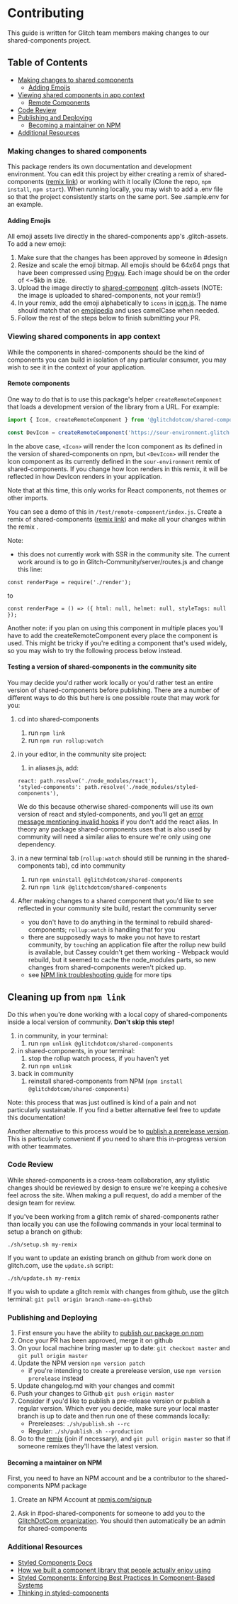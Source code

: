 # Contributing

This guide is written for Glitch team members making changes to our shared-components project.

## Table of Contents
- [Making changes to shared components](#making-changes-to-shared-components)
  * [Adding Emojis](#adding-emojis)
- [Viewing shared components in app context](#viewing-shared-components-in-app-context)
  * [Remote Components](#remote-components)
- [Code Review](#code-review)
- [Publishing and Deploying](#publishing-and-deploying)
  * [Becoming a maintainer on NPM](#becoming-a-maintainer-on-npm)
- [Additional Resources](#additional-resources)

### Making changes to shared components
This package renders its own documentation and development environment. You can edit this project by either creating a remix of shared-components ([remix link](https://glitch.com/edit/#!/remix/shared-components)) or working with it locally (Clone the repo, `npm install`, `npm start`). When running locally, you may wish to add a .env file so that the project consistently starts on the same port. See .sample.env for an example. 

#### Adding Emojis
All emoji assets live directly in the shared-components app's .glitch-assets.  To add a new emoji:
1. Make sure that the changes has been approved by someone in #design
2. Resize and scale the emoji bitmap.  All emojis should be 64x64 pngs that have been compressed using [Pngyu](https://nukesaq88.github.io/Pngyu/).  Each image should be on the order of <~5kb in size.
3. Upload the image directly to [shared-component](https://glitch.com/edit/#!/shared-components) .glitch-assets (NOTE: the image is uploaded to shared-components, not your remix!)
4. In your remix, add the emoji alphabetically to `icons` in [icon.js](https://glitch.com/edit/#!/plump-chime?path=lib/icon.js:162:15).  The name should match that on [emojipedia](https://emojipedia.org/) and uses camelCase when needed.
5. Follow the rest of the steps below to finish submitting your PR.

### Viewing shared components in app context
While the components in shared-components should be the kind of components you can build in isolation of any particular consumer, you may wish to see it in the context of your application.

#### Remote components
One way to do that is to use this package's helper `createRemoteComponent` that loads a development version of the library from a URL. For example:

```js
import { Icon, createRemoteComponent } from '@glitchdotcom/shared-components'

const DevIcon = createRemoteComponent('https://sour-environment.glitch.me/module.js', 'Icon');
```

In the above case, `<Icon>` will render the Icon component as its defined in the version of shared-components on npm, but `<DevIcon>` will render the Icon component as its currently defined in the `sour-environment` remix of shared-components. If you change how Icon renders in this remix, it will be reflected in how DevIcon renders in your application.

Note that at this time, this only works for React components, not themes or other imports.

You can see a demo of this in `/test/remote-component/index.js`.
Create a remix of shared-components ([remix link](https://glitch.com/edit/#!/remix/shared-components)) and make all your changes within the remix .

Note:
- this does not currently work with SSR in the community site. The current work around is to go in Glitch-Community/server/routes.js and change this line:
```
const renderPage = require('./render');
```
to
```
const renderPage = () => ({ html: null, helmet: null, styleTags: null });
```
Another note: if you plan on using this component in multiple places you'll have to add the createRemoteComponent every place the component is used. This might be tricky if you're editing a component that's used widely, so you may wish to try the following process below instead.

#### Testing a version of shared-components in the community site
You may decide you'd rather work locally or you'd rather test an entire version of shared-components before publishing. There are a number of different ways to do this but here is one possible route that may work for you:

1. cd into shared-components
    1. run `npm link`
    1. run `npm run rollup:watch`
1. in your editor, in the community site project: 
    1. in aliases.js, add: 
    ```
    react: path.resolve('./node_modules/react'),
    'styled-components': path.resolve('./node_modules/styled-components'),
    ```

    We do this because otherwise shared-components will use its own version of react and styled-components, and you'll get an [error message mentioning invalid hooks](https://reactjs.org/warnings/invalid-hook-call-warning.html) if you don't add the react alias. In theory any package shared-components uses that is also used by community will need a similar alias to ensure we're only using one dependency. 

1. in a new terminal tab (`rollup:watch` should still be running in the shared-components tab), cd into community
   1. run `npm uninstall @glitchdotcom/shared-components`
   1. run `npm link @glitchdotcom/shared-components`
1. After making changes to a shared component that you'd like to see reflected in your community site build, restart the community server
   - you don't have to do anything in the terminal to rebuild shared-components; `rollup:watch` is handling that for you
   - there are supposedly ways to make you not have to restart community, by `touch`ing an application file after the rollup new build is available, but Cassey couldn't get them working - Webpack would rebuild, but it seemed to cache the node_modules parts, so new changes from shared-components weren't picked up.
   - see [NPM link troubleshooting guide](https://engineering.mixmax.com/blog/troubleshooting-npm-link) for more tips

## Cleaning up from `npm link`
Do this when you're done working with a local copy of shared-components inside a local version of community. **Don't skip this step!**
1. in community, in your terminal:
    1. run `npm unlink @glitchdotcom/shared-components`
1. in shared-components, in your terminal:
    1. stop the rollup watch process, if you haven't yet
    1. run `npm unlink`
1. back in community
    1. reinstall shared-components from NPM (`npm install @glitchdotcom/shared-components`)

Note: this process that was just outlined is kind of a pain and not particularly sustainable. If you find a better alternative feel free to update this documentation!

Another alternative to this process would be to [publish a prerelease version](#publishing-and-deploying). This is particularly convenient if you need to share this in-progress version with other teammates.

### Code Review
While shared-components is a cross-team collaboration, any stylistic changes should be reviewed by design to ensure we're keeping a cohesive feel across the site. When making a pull request, do add a member of the design team for review. 

If you've been working from a glitch remix of shared-components rather than locally you can use the following commands in your local terminal to setup a branch on github:

`./sh/setup.sh my-remix`

If you want to update an existing branch on github from work done on glitch.com, use the `update.sh` script:

`./sh/update.sh my-remix`

If you wish to update a glitch remix with changes from github, use the glitch terminal:
`git pull origin branch-name-on-github`

### Publishing and Deploying
1. First ensure you have the ability to [publish our package on npm](#becoming-a-maintainer-on-npm)
1. Once your PR has been approved, merge it on github
1. On your local machine bring master up to date:
`git checkout master` and `git pull origin master`
1. Update the NPM version
`npm version patch`
    - if you're intending to create a prerelease version, use `npm version prerelease` instead 
1. Update changelog.md with your changes and commit
1. Push your changes to Github
`git push origin master`
1. Consider if you'd like to publish a pre-release version or publish a regular version. Which ever you decide, make sure your local master branch is up to date and then run one of these commands locally:
    * Prereleases:
`./sh/publish.sh --rc`
    * Regular: `./sh/publish.sh --production`
1. Go to the [remix](https://glitch.com/~shared-components) (join if necessary), and `git pull origin master` so that if someone remixes they'll have the latest version.

#### Becoming a maintainer on NPM

First, you need to have an NPM account and be a contributor to the shared-components NPM package

1. Create an NPM Account at [npmjs.com/signup](https://www.npmjs.com/signup)

1. Ask in #pod-shared-components for someone to add you to the [GlitchDotCom organization](https://docs.npmjs.com/adding-members-to-your-org). You should then automatically be an admin for shared-components

### Additional Resources
* [Styled Components Docs](https://www.styled-components.com/docs/basics#getting-started) 
* [How we built a component library that people actually enjoy using](https://medium.com/styled-components/how-to-build-a-great-component-library-a40d974a412d)
* [Styled Components: Enforcing Best Practices In Component-Based Systems](https://www.smashingmagazine.com/2017/01/styled-components-enforcing-best-practices-component-based-systems/)
* [Thinking in styled-components](https://itnext.io/thinking-in-styled-components-e230ea37c52c)
